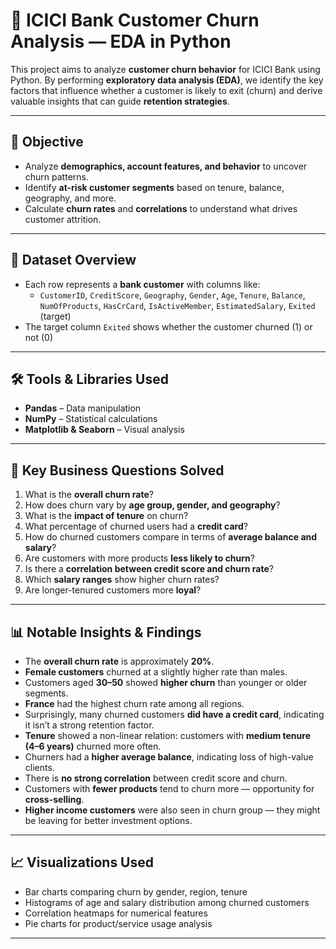 # 🏦 ICICI Bank Customer Churn Analysis — EDA in Python

This project aims to analyze **customer churn behavior** for ICICI Bank using Python. By performing **exploratory data analysis (EDA)**, we identify the key factors that influence whether a customer is likely to exit (churn) and derive valuable insights that can guide **retention strategies**.

---

## 📌 Objective

- Analyze **demographics, account features, and behavior** to uncover churn patterns.
- Identify **at-risk customer segments** based on tenure, balance, geography, and more.
- Calculate **churn rates** and **correlations** to understand what drives customer attrition.

---

## 📁 Dataset Overview

- Each row represents a **bank customer** with columns like:
  - `CustomerID`, `CreditScore`, `Geography`, `Gender`, `Age`, `Tenure`, `Balance`, `NumOfProducts`, `HasCrCard`, `IsActiveMember`, `EstimatedSalary`, `Exited` (target)
- The target column `Exited` shows whether the customer churned (1) or not (0)

---

## 🛠️ Tools & Libraries Used

- **Pandas** – Data manipulation
- **NumPy** – Statistical calculations
- **Matplotlib & Seaborn** – Visual analysis

---

## 🧠 Key Business Questions Solved

1. What is the **overall churn rate**?
2. How does churn vary by **age group, gender, and geography**?
3. What is the **impact of tenure** on churn?
4. What percentage of churned users had a **credit card**?
5. How do churned customers compare in terms of **average balance and salary**?
6. Are customers with more products **less likely to churn**?
7. Is there a **correlation between credit score and churn rate**?
8. Which **salary ranges** show higher churn rates?
9. Are longer-tenured customers more **loyal**?

---

## 📊 Notable Insights & Findings

- The **overall churn rate** is approximately **20%**.
- **Female customers** churned at a slightly higher rate than males.
- Customers aged **30–50** showed **higher churn** than younger or older segments.
- **France** had the highest churn rate among all regions.
- Surprisingly, many churned customers **did have a credit card**, indicating it isn’t a strong retention factor.
- **Tenure** showed a non-linear relation: customers with **medium tenure (4–6 years)** churned more often.
- Churners had a **higher average balance**, indicating loss of high-value clients.
- There is **no strong correlation** between credit score and churn.
- Customers with **fewer products** tend to churn more — opportunity for **cross-selling**.
- **Higher income customers** were also seen in churn group — they might be leaving for better investment options.

---

## 📈 Visualizations Used

- Bar charts comparing churn by gender, region, tenure
- Histograms of age and salary distribution among churned customers
- Correlation heatmaps for numerical features
- Pie charts for product/service usage analysis

---



